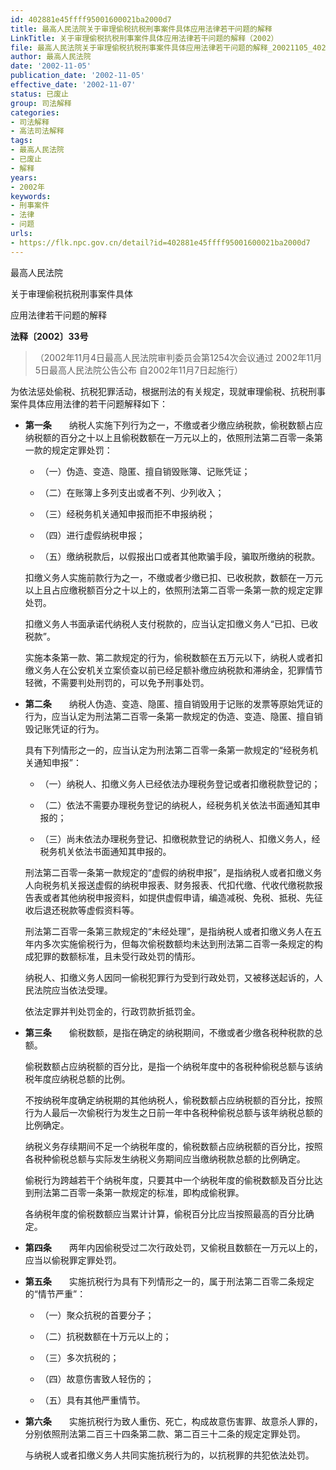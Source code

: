 ```yaml
---
id: 402881e45ffff95001600021ba2000d7
title: 最高人民法院关于审理偷税抗税刑事案件具体应用法律若干问题的解释
LinkTitle: 关于审理偷税抗税刑事案件具体应用法律若干问题的解释（2002）
file: 最高人民法院关于审理偷税抗税刑事案件具体应用法律若干问题的解释_20021105_402881e45ffff95001600021ba2000d7.docx
author: 最高人民法院
date: '2002-11-05'
publication_date: '2002-11-05'
effective_date: '2002-11-07'
status: 已废止
group: 司法解释
categories:
- 司法解释
- 高法司法解释
tags:
- 最高人民法院
- 已废止
- 解释
years:
- 2002年
keywords:
- 刑事案件
- 法律
- 问题
urls:
- https://flk.npc.gov.cn/detail?id=402881e45ffff95001600021ba2000d7
---
```


最高人民法院

关于审理偷税抗税刑事案件具体

应用法律若干问题的解释

**法释〔2002〕33号**

> （2002年11月4日最高人民法院审判委员会第1254次会议通过 2002年11月5日最高人民法院公告公布 自2002年11月7日起施行）

为依法惩处偷税、抗税犯罪活动，根据刑法的有关规定，现就审理偷税、抗税刑事案件具体应用法律的若干问题解释如下：

- **第一条**　　纳税人实施下列行为之一，不缴或者少缴应纳税款，偷税数额占应纳税额的百分之十以上且偷税数额在一万元以上的，依照刑法第二百零一条第一款的规定定罪处罚：

  - （一）伪造、变造、隐匿、擅自销毁账簿、记账凭证；

  - （二）在账簿上多列支出或者不列、少列收入；

  - （三）经税务机关通知申报而拒不申报纳税；

  - （四）进行虚假纳税申报；

  - （五）缴纳税款后，以假报出口或者其他欺骗手段，骗取所缴纳的税款。

  扣缴义务人实施前款行为之一，不缴或者少缴已扣、已收税款，数额在一万元以上且占应缴税额百分之十以上的，依照刑法第二百零一条第一款的规定定罪处罚。

  扣缴义务人书面承诺代纳税人支付税款的，应当认定扣缴义务人“已扣、已收税款”。

  实施本条第一款、第二款规定的行为，偷税数额在五万元以下，纳税人或者扣缴义务人在公安机关立案侦查以前已经足额补缴应纳税款和滞纳金，犯罪情节轻微，不需要判处刑罚的，可以免予刑事处罚。

- **第二条**　　纳税人伪造、变造、隐匿、擅自销毁用于记账的发票等原始凭证的行为，应当认定为刑法第二百零一条第一款规定的伪造、变造、隐匿、擅自销毁记账凭证的行为。

  具有下列情形之一的，应当认定为刑法第二百零一条第一款规定的“经税务机关通知申报”：

  - （一）纳税人、扣缴义务人已经依法办理税务登记或者扣缴税款登记的；

  - （二）依法不需要办理税务登记的纳税人，经税务机关依法书面通知其申报的；

  - （三）尚未依法办理税务登记、扣缴税款登记的纳税人、扣缴义务人，经税务机关依法书面通知其申报的。

  刑法第二百零一条第一款规定的“虚假的纳税申报”，是指纳税人或者扣缴义务人向税务机关报送虚假的纳税申报表、财务报表、代扣代缴、代收代缴税款报告表或者其他纳税申报资料，如提供虚假申请，编造减税、免税、抵税、先征收后退还税款等虚假资料等。

  刑法第二百零一条第三款规定的“未经处理”，是指纳税人或者扣缴义务人在五年内多次实施偷税行为，但每次偷税数额均未达到刑法第二百零一条规定的构成犯罪的数额标准，且未受行政处罚的情形。

  纳税人、扣缴义务人因同一偷税犯罪行为受到行政处罚，又被移送起诉的，人民法院应当依法受理。

  依法定罪并判处罚金的，行政罚款折抵罚金。

- **第三条**　　偷税数额，是指在确定的纳税期间，不缴或者少缴各税种税款的总额。

  偷税数额占应纳税额的百分比，是指一个纳税年度中的各税种偷税总额与该纳税年度应纳税总额的比例。

  不按纳税年度确定纳税期的其他纳税人，偷税数额占应纳税额的百分比，按照行为人最后一次偷税行为发生之日前一年中各税种偷税总额与该年纳税总额的比例确定。

  纳税义务存续期间不足一个纳税年度的，偷税数额占应纳税额的百分比，按照各税种偷税总额与实际发生纳税义务期间应当缴纳税款总额的比例确定。

  偷税行为跨越若干个纳税年度，只要其中一个纳税年度的偷税数额及百分比达到刑法第二百零一条第一款规定的标准，即构成偷税罪。

  各纳税年度的偷税数额应当累计计算，偷税百分比应当按照最高的百分比确定。

- **第四条**　　两年内因偷税受过二次行政处罚，又偷税且数额在一万元以上的，应当以偷税罪定罪处罚。

- **第五条**　　实施抗税行为具有下列情形之一的，属于刑法第二百零二条规定的“情节严重”：

  - （一）聚众抗税的首要分子；

  - （二）抗税数额在十万元以上的；

  - （三）多次抗税的；

  - （四）故意伤害致人轻伤的；

  - （五）具有其他严重情节。

- **第六条**　　实施抗税行为致人重伤、死亡，构成故意伤害罪、故意杀人罪的，分别依照刑法第二百三十四条第二款、第二百三十二条的规定定罪处罚。

  与纳税人或者扣缴义务人共同实施抗税行为的，以抗税罪的共犯依法处罚。
